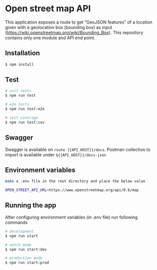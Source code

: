 # Open street map API

This application  exposes a route to get “GeoJSON features” of a location given with a geolocation box (bounding box) as input (https://wiki.openstreetmap.org/wiki/Bounding_Box). 
This repository contains only one module and API end point.

## Installation

```bash
$ npm install
```
## Test

```bash
# unit tests
$ npm run test

# e2e tests
$ npm run test:e2e

# test coverage
$ npm run test:cov
```
## Swagger
Swagger is available on ```route {{API_HOST}}/docs```.
Postman collection to import is available under ```${{API_HOST}}/docs-json```

## Environment variables
```bash
make a .env file in the root directory and place the below value

OPEN_STREET_API_URL=https://www.openstreetmap.org/api/0.6/map
```

## Running the app

After configuring environment variables (in .env file) run following commands

```bash
# development
$ npm run start

# watch mode
$ npm run start:dev

# production mode
$ npm run start:prod
```


